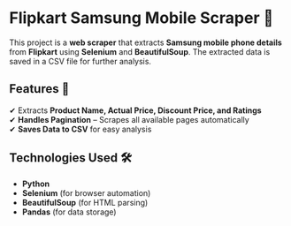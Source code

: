 # Flipkart Samsung Mobile Scraper 📱  

This project is a **web scraper** that extracts **Samsung mobile phone details** from **Flipkart** using **Selenium** and **BeautifulSoup**. The extracted data is saved in a CSV file for further analysis.  

## Features 🚀  
✔ Extracts **Product Name, Actual Price, Discount Price, and Ratings**  
✔ **Handles Pagination** – Scrapes all available pages automatically  
✔ **Saves Data to CSV** for easy analysis  

## Technologies Used 🛠  
- **Python**  
- **Selenium** (for browser automation)  
- **BeautifulSoup** (for HTML parsing)  
- **Pandas** (for data storage)  
